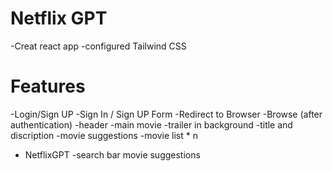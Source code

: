 # Netflix GPT


-Creat react app
-configured Tailwind CSS




# Features
-Login/Sign UP
    -Sign In / Sign UP Form 
    -Redirect to Browser 
-Browse (after authentication)
    -header
    -main movie
        -trailer in background
        -title and discription
        -movie suggestions
            -movie list * n
- NetflixGPT
    -search bar
    movie suggestions